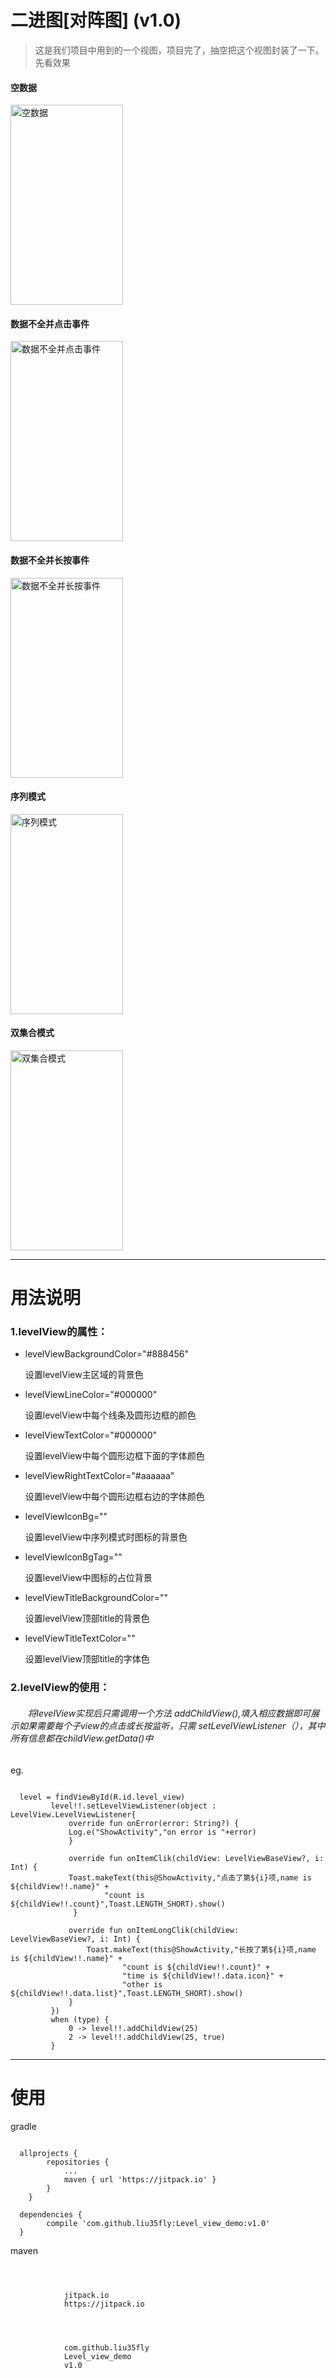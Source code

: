 # 二进图[对阵图] (v1.0)
>这是我们项目中用到的一个视图，项目完了，抽空把这个视图封装了一下。
>先看效果
#### 空数据
 <img src="https://github.com/liu35fly/Level_view_demo/blob/master/screen/device-2017-10-29-165532.png" width = "180" height = "320" alt="空数据" align=center /><p>
#### 数据不全并点击事件
<img src="https://github.com/liu35fly/Level_view_demo/blob/master/screen/device-2017-10-29-165602.png" width = "180" height = "320" alt="数据不全并点击事件" align=center /><p>
#### 数据不全并长按事件
<img src="https://github.com/liu35fly/Level_view_demo/blob/master/screen/device-2017-10-29-165613.png" width = "180" height = "320" alt="数据不全并长按事件" align=center /><p>
#### 序列模式
<img src="https://github.com/liu35fly/Level_view_demo/blob/master/screen/device-2017-10-29-165638.png" width = "180" height = "320" alt="序列模式" align=center /><p>
#### 双集合模式
<img src="https://github.com/liu35fly/Level_view_demo/blob/master/screen/device-2017-10-29-170017.png" width = "180" height = "320" alt="双集合模式" align=center /><p>
***
# 用法说明
### 1.levelView的属性：
 * levelViewBackgroundColor="#888456"<p>
 设置levelView主区域的背景色
 * levelViewLineColor="#000000"<p>
 设置levelView中每个线条及圆形边框的颜色
 * levelViewTextColor="#000000"<p>
 设置levelView中每个圆形边框下面的字体颜色
 * levelViewRightTextColor="#aaaaaa"<p>
  设置levelView中每个圆形边框右边的字体颜色
 * levelViewIconBg=""<p>
 设置levelView中序列模式时图标的背景色
 * levelViewIconBgTag=""<p>
 设置levelView中图标的占位背景
 * levelViewTitleBackgroundColor=""<p>
 设置levelView顶部title的背景色
 * levelViewTitleTextColor=""<p>
 设置levelView顶部title的字体色

### 2.levelView的使用：
###### &#160; &#160; &#160; &#160;将levelView实现后只需调用一个方法  addChildView(),填入相应数据即可展示如果需要每个子view的点击或长按监听，只需 setLevelViewListener（），其中所有信息都在childView.getData()中

eg.
<pre><code>
  level = findViewById(R.id.level_view)
         level!!.setLevelViewListener(object : LevelView.LevelViewListener{
             override fun onError(error: String?) {
             Log.e("ShowActivity","on error is "+error)
             }

             override fun onItemClik(childView: LevelViewBaseView?, i: Int) {
             Toast.makeText(this@ShowActivity,"点击了第${i}项,name is ${childView!!.name}" +
                     "count is ${childView!!.count}",Toast.LENGTH_SHORT).show()
              }

             override fun onItemLongClik(childView: LevelViewBaseView?, i: Int) {
                 Toast.makeText(this@ShowActivity,"长按了第${i}项,name is ${childView!!.name}" +
                         "count is ${childView!!.count}" +
                         "time is ${childView!!.data.icon}" +
                         "other is ${childView!!.data.list}",Toast.LENGTH_SHORT).show()
             }
         })
         when (type) {
             0 -> level!!.addChildView(25)
             2 -> level!!.addChildView(25, true)
         }
</code></pre>
********************************************************************************
# 使用
>
gradle
<pre><code>
  allprojects {
		repositories {
			...
			maven { url 'https://jitpack.io' }
		}
	}

  dependencies {
	    compile 'com.github.liu35fly:Level_view_demo:v1.0'
  }
</code></pre>

maven
<pre><code>
 <repositories>
 		<repository>
 		    <id>jitpack.io</id>
 		    <url>https://jitpack.io</url>
 		</repository>
 	</repositories>

 		<dependency>
     	    <groupId>com.github.liu35fly</groupId>
     	    <artifactId>Level_view_demo</artifactId>
     	    <version>v1.0</version>
     	</dependency>
</code></pre>


